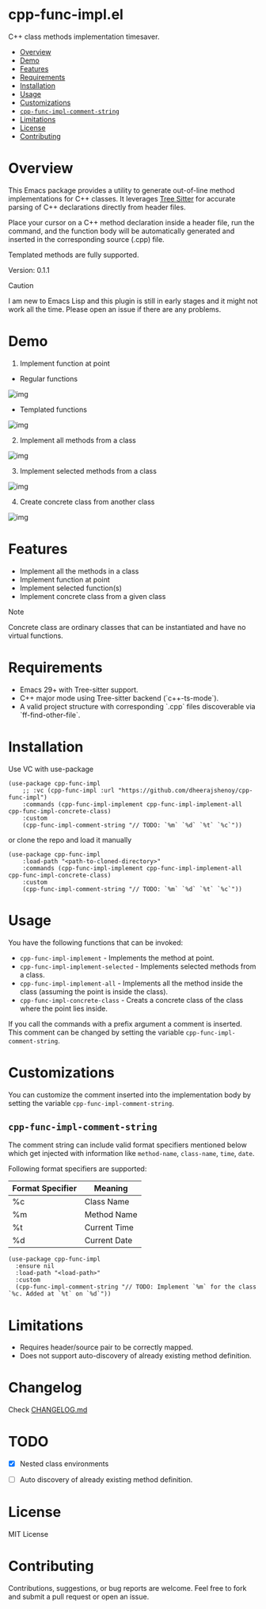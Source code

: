 # cpp-func-impl.el

C++ class methods implementation timesaver.

- [Overview](#overview)
- [Demo](#demo)
- [Features](#features)
- [Requirements](#requirements)
- [Installation](#installation)
- [Usage](#usage)
- [Customizations](#customizations)
- [`cpp-func-impl-comment-string`](#cpp-func-impl-comment-string)
- [Limitations](#limitations)
- [License](#license)
- [Contributing](#contributing)

# Overview

This Emacs package provides a utility to generate out-of-line method implementations for C++ classes.
It leverages [Tree Sitter](https:tree-sitter.github.io/tree-sitter/) for accurate parsing of C++ declarations
directly from header files.

Place your cursor on a C++ method declaration inside a header file, run the command,
and the function body will be automatically generated and inserted in the corresponding source (.cpp) file.

Templated methods are fully supported.

Version: 0.1.1

> [!CAUTION]
> I am new to Emacs Lisp and this plugin is still in early stages and it might not work all the time.
> Please open an issue if there are any problems.

# Demo

1. Implement function at point

- Regular functions

![img](images/regular.gif)

- Templated functions

![img](images/templated.gif)

2. Implement all methods from a class

![img](images/implement-all.gif)

3. Implement selected methods from a class

![img](images/implement-selected.gif)

4. Create concrete class from another class

![img](images/concrete-class.gif)

# Features

+ Implement all the methods in a class
+ Implement function at point
+ Implement selected function(s)
+ Implement concrete class from a given class

> [!NOTE]
> Concrete class are ordinary classes that can be instantiated and have no virtual functions.

# Requirements

-   Emacs 29+ with Tree-sitter support.
-   C++ major mode using Tree-sitter backend (\`c++-ts-mode\`).
-   A valid project structure with corresponding \`.cpp\` files discoverable via \`ff-find-other-file\`.

# Installation

Use VC with use-package

```elisp
(use-package cpp-func-impl
    ;; :vc (cpp-func-impl :url "https://github.com/dheerajshenoy/cpp-func-impl")
    :commands (cpp-func-impl-implement cpp-func-impl-implement-all cpp-func-impl-concrete-class)
    :custom
    (cpp-func-impl-comment-string "// TODO: `%m` `%d` `%t` `%c`"))
```

or clone the repo and load it manually

```elisp
(use-package cpp-func-impl
    :load-path "<path-to-cloned-directory>"
    :commands (cpp-func-impl-implement cpp-func-impl-implement-all cpp-func-impl-concrete-class)
    :custom
    (cpp-func-impl-comment-string "// TODO: `%m` `%d` `%t` `%c`"))
```


# Usage

You have the following functions that can be invoked:

+ `cpp-func-impl-implement` - Implements the method at point.
+ `cpp-func-impl-implement-selected` - Implements selected methods from a class.
+ `cpp-func-impl-implement-all` - Implements all the method inside the class (assuming the point is inside the class).
+ `cpp-func-impl-concrete-class` - Creats a concrete class of the class where the point lies inside.


If you call the commands with a prefix argument a comment is inserted.
This comment can be changed by setting the variable
`cpp-func-impl-comment-string`.

# Customizations

You can customize the comment inserted into the implementation body by setting the variable `cpp-func-impl-comment-string`.

## `cpp-func-impl-comment-string`

The comment string can include valid format specifiers mentioned below which get injected with information like `method-name`, `class-name`, `time`, `date`.

Following format specifiers are supported:

| Format Specifier | Meaning      |
|------------------|--------------|
| %c               | Class Name   |
| %m               | Method Name  |
| %t               | Current Time |
| %d               | Current Date |

```elisp
(use-package cpp-func-impl
  :ensure nil
  :load-path "<load-path>"
  :custom
  (cpp-func-impl-comment-string "// TODO: Implement `%m` for the class `%c. Added at `%t` on `%d`"))
```

# Limitations

-   Requires header/source pair to be correctly mapped.
-   Does not support auto-discovery of already existing method definition.

# Changelog

Check [CHANGELOG.md](./CHANGELOG.md)

# TODO

- [x] Nested class environments
- [ ] Auto discovery of already existing method definition.


# License

MIT License

# Contributing

Contributions, suggestions, or bug reports are welcome. Feel free to fork and submit a pull request or open an issue.
